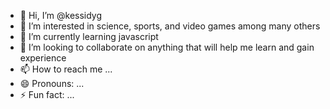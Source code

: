 - 👋 Hi, I’m @kessidyg
- 👀 I’m interested in science, sports, and video games among many others
- 🌱 I’m currently learning javascript
- 💞️ I’m looking to collaborate on anything that will help me learn and gain experience
- 📫 How to reach me ...
- 😄 Pronouns: ...
- ⚡ Fun fact: ...

<!---
kessidyg/kessidyg is a ✨ special ✨ repository because its `README.md` (this file) appears on your GitHub profile.
You can click the Preview link to take a look at your changes.
--->
